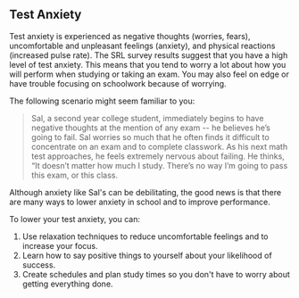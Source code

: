 ## Test Anxiety

Test anxiety is experienced as negative thoughts (worries, fears), uncomfortable and unpleasant feelings (anxiety), and physical reactions (increased pulse rate). The SRL survey results suggest that you have a high level of test anxiety. This means that you tend to worry a lot about how you will perform when studying or taking an exam. You may also feel on edge or have trouble focusing on schoolwork because of worrying. 

The following scenario might seem familiar to you:

> Sal, a second year college student, immediately begins to have negative thoughts at the mention of any exam -- he believes he’s going to fail. Sal worries so much that he often finds it difficult to concentrate on an exam and to complete classwork. As his next math test approaches, he feels extremely nervous about failing. He thinks, “It doesn’t matter how much I study. There’s no way I’m going to pass this exam, or this class.

Although anxiety like Sal's can be debilitating, the good news is that there are many ways to lower anxiety in school and to improve performance.

To lower your test anxiety, you can:

1.	Use relaxation techniques to reduce uncomfortable feelings and to increase your focus. 
2.	Learn how to say positive things to yourself about your likelihood of success.
3.  Create schedules and plan study times so you don't have to worry about getting everything done.
